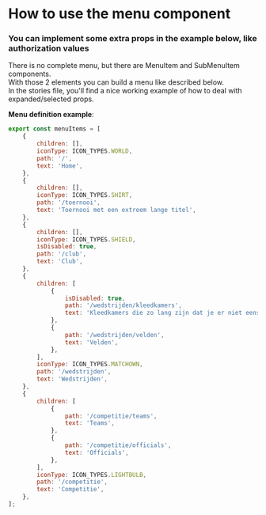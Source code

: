 # How to use the menu component
### You can implement some extra props in the example below, like authorization values

There is no complete menu, but there are MenuItem and SubMenuItem components.<br/>
With those 2 elements you can build a menu like described below.<br />
In the stories file, you'll find a nice working example of how to deal with expanded/selected props.

**Menu definition example**:

```jsx
export const menuItems = [
    {
        children: [],
        iconType: ICON_TYPES.WORLD,
        path: '/',
        text: 'Home',
    },
    {
        children: [],
        iconType: ICON_TYPES.SHIRT,
        path: '/toernooi',
        text: 'Toernooi met een extreem lange titel',
    },
    {
        children: [],
        iconType: ICON_TYPES.SHIELD,
        isDisabled: true,
        path: '/club',
        text: 'Club',
    },
    {
        children: [
            {
                isDisabled: true,
                path: '/wedstrijden/kleedkamers',
                text: 'Kleedkamers die zo lang zijn dat je er niet eens op kan drukken',
            },
            {
                path: '/wedstrijden/velden',
                text: 'Velden',
            },
        ],
        iconType: ICON_TYPES.MATCHOWN,
        path: '/wedstrijden',
        text: 'Wedstrijden',
    },
    {
        children: [
            {
                path: '/competitie/teams',
                text: 'Teams',
            },
            {
                path: '/competitie/officials',
                text: 'Officials',
            },
        ],
        iconType: ICON_TYPES.LIGHTBULB,
        path: '/competitie',
        text: 'Competitie',
    },
];
```
